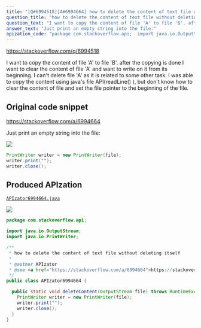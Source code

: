 ```yaml
---
title: "[Q#6994518][A#6994664] how to delete the content of text file without deleting itself"
question_title: "how to delete the content of text file without deleting itself"
question_text: "I want to copy the content of file 'A' to file 'B'. after the copying is done I want to clear the content of file 'A' and want to write on it from its beginning. I can't delete file 'A' as it is related to some other task. I was able to copy the content using java's file API(readLine() ), but don't know how to clear the content of file and set the file pointer to the beginning of the file."
answer_text: "Just print an empty string into the file:"
apization_code: "package com.stackoverflow.api;  import java.io.OutputStream; import java.io.PrintWriter;  /**  * how to delete the content of text file without deleting itself  *  * @author APIzator  * @see <a href=\"https://stackoverflow.com/a/6994664\">https://stackoverflow.com/a/6994664</a>  */ public class APIzator6994664 {    public static void deleteContent(OutputStream file) throws RuntimeException {     PrintWriter writer = new PrintWriter(file);     writer.print(\"\");     writer.close();   } }"
---
```


https://stackoverflow.com/q/6994518

I want to copy the content of file &#x27;A&#x27; to file &#x27;B&#x27;.
after the copying is done I want to clear the content of file &#x27;A&#x27; and want to write on it from its beginning.
I can&#x27;t delete file &#x27;A&#x27; as it is related to some other task.
I was able to copy the content using java&#x27;s file API(readLine() ), but don&#x27;t know how to clear the content of file and set the file pointer to the beginning of the file.



## Original code snippet

https://stackoverflow.com/a/6994664

Just print an empty string into the file:

<div class="code-logo"><img src="/stackoverflow.png" /></div>

```java
PrintWriter writer = new PrintWriter(file);
writer.print("");
writer.close();
```

## Produced APIzation

[`APIzator6994664.java`](https://github.com/pasqualesalza/apization-temp-data/raw/master/search/APIzator6994664.java)

<div class="code-logo"><img src="/apizator.png" /></div>

```java
package com.stackoverflow.api;

import java.io.OutputStream;
import java.io.PrintWriter;

/**
 * how to delete the content of text file without deleting itself
 *
 * @author APIzator
 * @see <a href="https://stackoverflow.com/a/6994664">https://stackoverflow.com/a/6994664</a>
 */
public class APIzator6994664 {

  public static void deleteContent(OutputStream file) throws RuntimeException {
    PrintWriter writer = new PrintWriter(file);
    writer.print("");
    writer.close();
  }
}

```